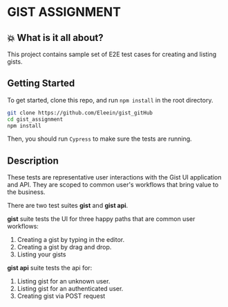 # GIST ASSIGNMENT
## :boom: What is it all about?
This project contains sample set of E2E test cases for creating and listing gists.

Getting Started
-----------

To get started, clone this repo, and run `npm install` in the root directory.

```sh
git clone https://github.com/Eleein/gist_gitHub
cd gist_assignment
npm install
```
Then, you should run `Cypress` to make sure the tests are running.

Description
-----------
These tests are representative user interactions with the Gist UI application and API. They are scoped to
common user's workflows that bring value to the business. 

There are two test suites **gist** and **gist api**. 

**gist** suite tests the UI for three happy paths that are common user workflows:
1. Creating a gist by typing in the editor.
2. Creating a gist by drag and drop.
3. Listing your gists

**gist api** suite tests the api for:

1. Listing gist for an unknown user.
2. Listing gist for an authenticated user.
3. Creating gist via POST request



